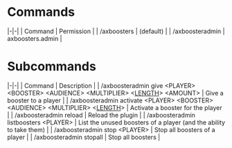 # Commands

|-|-|
| Command | Permission |
| /axboosters | (default) |
| /axboosteradmin | axboosters.admin |

# Subcommands

|-|-|
| Command | Description |
| /axboosteradmin give \<PLAYER> \<BOOSTER> \<AUDIENCE> \<MULTIPLIER> \<[LENGTH](Booster-Length.md)> \<AMOUNT> | Give a booster to a player |
| /axboosteradmin activate \<PLAYER> \<BOOSTER> \<AUDIENCE> \<MULTIPLIER> \<[LENGTH](Booster-Length.md)> | Activate a booster for the player |
| /axboosteradmin reload | Reload the plugin |
| /axboosteradmin listboosters \<PLAYER> | List the unused boosters of a player (and the ability to take them) |
| /axboosteradmin stop \<PLAYER> | Stop all boosters of a player |
| /axboosteradmin stopall | Stop all boosters |